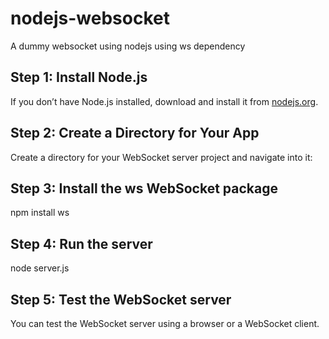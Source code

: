 # nodejs-websocket
A dummy websocket using nodejs using ws dependency 

## Step 1: Install Node.js
If you don’t have Node.js installed, download and install it from [nodejs.org](https://nodejs.org).

## Step 2: Create a Directory for Your App
Create a directory for your WebSocket server project and navigate into it:

## Step 3: Install the ws WebSocket package
npm install ws

## Step 4: Run the server
node server.js

## Step 5: Test the WebSocket server
You can test the WebSocket server using a browser or a WebSocket client.
